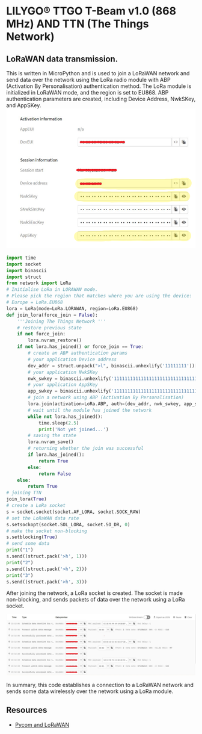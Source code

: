 # LILYGO® TTGO T-Beam v1.0 (868 MHz) AND TTN (The Things Network)
## LoRaWAN data transmission.

This is written in MicroPython and is used to join a LoRaWAN network and send data over the network using the LoRa radio module with ABP (Activation By Personalisation) authentication method. The LoRa module is initialized in LoRaWAN mode, and the region is set to EU868. ABP authentication parameters are created, including Device Address, NwkSKey, and AppSKey.
![SessionInformation](images/SessionInformation.png)

```python
import time
import socket
import binascii
import struct
from network import LoRa
# Initialise LoRa in LORAWAN mode.
# Please pick the region that matches where you are using the device:
# Europe = LoRa.EU868
lora = LoRa(mode=LoRa.LORAWAN, region=LoRa.EU868)
def join_lora(force_join = False):
    '''Joining The Things Network '''
    # restore previous state
    if not force_join:
        lora.nvram_restore()
    if not lora.has_joined() or force_join == True:
        # create an ABP authentication params
        # your application Device address
        dev_addr = struct.unpack(">l", binascii.unhexlify('11111111'))[0]
        # your application NwkSKey
        nwk_swkey = binascii.unhexlify('11111111111111111111111111111111')
        # your application AppSKey
        app_swkey = binascii.unhexlify('11111111111111111111111111111111')
        # join a network using ABP (Activation By Personalisation)
        lora.join(activation=LoRa.ABP, auth=(dev_addr, nwk_swkey, app_swkey))
        # wait until the module has joined the network
        while not lora.has_joined():
            time.sleep(2.5)
            print('Not yet joined...')
        # saving the state
        lora.nvram_save()
        # returning whether the join was successful
        if lora.has_joined():
            return True
        else:
            return False
    else:
        return True
# joining TTN
join_lora(True)
# create a LoRa socket
s = socket.socket(socket.AF_LORA, socket.SOCK_RAW)
# set the LoRaWAN data rate
s.setsockopt(socket.SOL_LORA, socket.SO_DR, 0)
# make the socket non-blocking
s.setblocking(True)
# send some data
print("1")
s.send((struct.pack('>h', 1)))
print("2")
s.send((struct.pack('>h', 2)))
print("3")
s.send((struct.pack('>h', 3)))
```

After joining the network, a LoRa socket is created. The socket is made non-blocking, and sends packets of data over the network using a LoRa socket.

![0608payloadsuccess](images/123packets.JPG)

In summary, this code establishes a connection to a LoRaWAN network and sends some data wirelessly over the network using a LoRa module.

## Resources
- [Pycom and LoRaWAN](https://docs-mk2.readthedocs.io/en/latest/firmwareapi/pycom/network/lora/)
